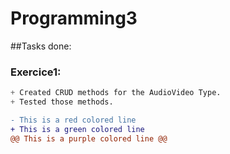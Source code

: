# Programming3

##Tasks done:
### Exercice1:
```css
+ Created CRUD methods for the AudioVideo Type.
+ Tested those methods.
```
```diff
- This is a red colored line
+ This is a green colored line
@@ This is a purple colored line @@
```
